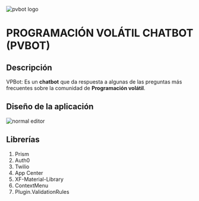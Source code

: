 ![pvbot logo][pvbot]

# __PROGRAMACIÓN VOLÁTIL CHATBOT (PVBOT)__ 

## Descripción

VPBot: Es un **chatbot** que da respuesta a algunas de las preguntas más frecuentes sobre la comunidad de **Programación volátil**.

## Diseño de la aplicación

![normal editor][general]


## Librerías

1.	Prism
2.	Auth0
3.	Twilio
4.	App Center
5.	XF-Material-Library
6.	ContextMenu
7.	Plugin.ValidationRules


[pvbot]: https://github.com/Jerajo/VPBot/blob/master/Documents/title.png?raw=true
[general]: https://github.com/Jerajo/VPBot/blob/master/Documents/design.png?raw=true
